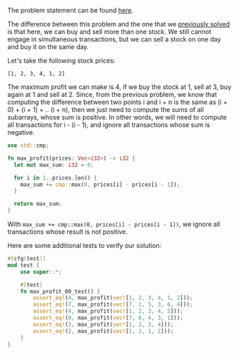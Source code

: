The problem statement can be found [here](https://leetcode.com/problems/best-time-to-buy-and-sell-stock-ii/).

The difference between this problem and the one that we [previously solved](solving-the-best-time-to-buy-and-sell-stock-1-problem-in-rust.html) is that here, we can buy and sell more than one stock. We still cannot engage in simultaneous transactions, but we can sell a stock on one day and buy it on the same day.

Let's take the following stock prices:
```
[1, 2, 3, 4, 1, 2]
```

The maximum profit we can make is 4, if we buy the stock at 1, sell at 3, buy again at 1 and sell at 2. Since, from the previous problem, we know that computing the difference between two points i and i + n is the same as (i + 0) + (i + 1) + .. (i + n), then we just need to compute the sums of all subarrays, whose sum is positive. In other words, we will need to compute all transactions for i - (i - 1), and ignore all transactions whose sum is negative.

```rust
use std::cmp;

fn max_profit(prices: Vec<i32>) -> i32 {
  let mut max_sum: i32 = 0;

  for i in 1..prices.len() {
    max_sum += cmp::max(0, prices[i] - prices[i - 1]);
  }

  return max_sum;
}
```

With `max_sum += cmp::max(0, prices[i] - prices[i - 1])`, we ignore all transactions whose result is not positive.

Here are some additional tests to verify our solution:

```rust
#[cfg(test)]
mod test {
    use super::*;

    #[test]
    fn max_profit_00_test() {
        assert_eq!(4, max_profit(vec![1, 2, 3, 4, 1, 2]));
        assert_eq!(7, max_profit(vec![7, 1, 5, 3, 6, 4]));
        assert_eq!(4, max_profit(vec![1, 2, 3, 4, 5]));
        assert_eq!(0, max_profit(vec![7, 6, 4, 3, 1]));
        assert_eq!(3, max_profit(vec![1, 2, 3, 4]));
        assert_eq!(2, max_profit(vec![1, 2, 1, 2]));
    }
}
```
